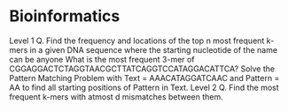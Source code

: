 # Bioinformatics
Level 1
Q. Find the frequency and locations of the top n most frequent k-mers in a given DNA sequence where the starting nucleotide of the name can be anyone
What is the most frequent 3-mer of CGGAGGACTCTAGGTAACGCTTATCAGGTCCATAGGACATTCA?
Solve the Pattern Matching Problem with Text = AAACATAGGATCAAC and Pattern = AA to find all starting positions of Pattern in Text.
Level 2
Q. Find the most frequent k-mers with atmost d mismatches between them.
